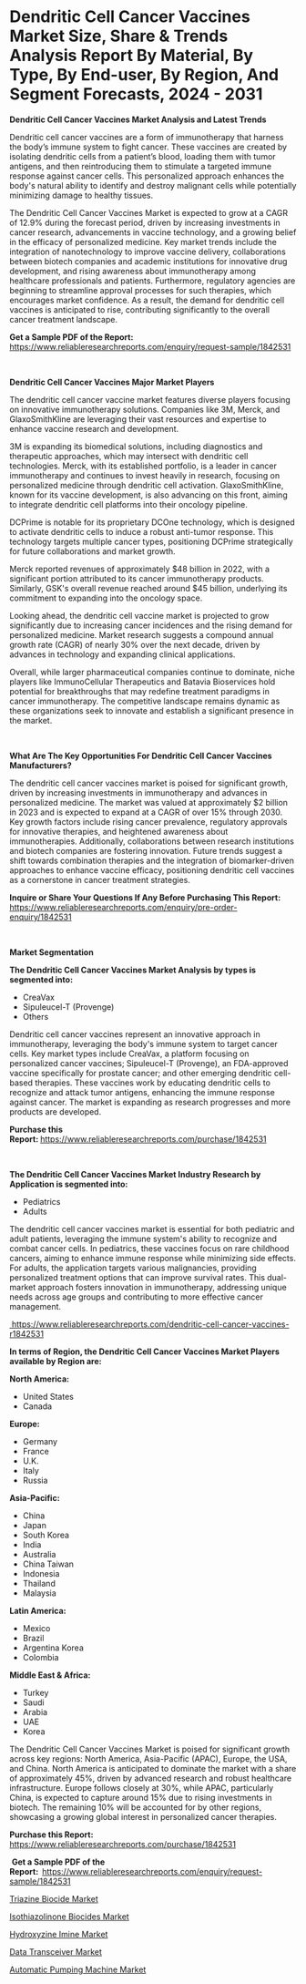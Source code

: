 <p><h1>Dendritic Cell Cancer Vaccines Market Size, Share & Trends Analysis Report By Material, By Type, By End-user, By Region, And Segment Forecasts, 2024 - 2031</h1></p><p><strong>Dendritic Cell Cancer Vaccines Market Analysis and Latest Trends</strong></p>
<p><p>Dendritic cell cancer vaccines are a form of immunotherapy that harness the body’s immune system to fight cancer. These vaccines are created by isolating dendritic cells from a patient’s blood, loading them with tumor antigens, and then reintroducing them to stimulate a targeted immune response against cancer cells. This personalized approach enhances the body's natural ability to identify and destroy malignant cells while potentially minimizing damage to healthy tissues.</p><p>The Dendritic Cell Cancer Vaccines Market is expected to grow at a CAGR of 12.9% during the forecast period, driven by increasing investments in cancer research, advancements in vaccine technology, and a growing belief in the efficacy of personalized medicine. Key market trends include the integration of nanotechnology to improve vaccine delivery, collaborations between biotech companies and academic institutions for innovative drug development, and rising awareness about immunotherapy among healthcare professionals and patients. Furthermore, regulatory agencies are beginning to streamline approval processes for such therapies, which encourages market confidence. As a result, the demand for dendritic cell vaccines is anticipated to rise, contributing significantly to the overall cancer treatment landscape.</p></p>
<p><strong>Get a Sample PDF of the Report:&nbsp;</strong> <a href="https://www.reliableresearchreports.com/enquiry/request-sample/1842531?utm_campaign=120&utm_medium=2&utm_source=Github&utm_content=ia&utm_term=16102024&utm_id=dendritic-cell-cancer-vaccines">https://www.reliableresearchreports.com/enquiry/request-sample/1842531</a></p>
<p>&nbsp;</p>
<p><strong>Dendritic Cell Cancer Vaccines Major Market Players</strong></p>
<p><p>The dendritic cell cancer vaccine market features diverse players focusing on innovative immunotherapy solutions. Companies like 3M, Merck, and GlaxoSmithKline are leveraging their vast resources and expertise to enhance vaccine research and development. </p><p>3M is expanding its biomedical solutions, including diagnostics and therapeutic approaches, which may intersect with dendritic cell technologies. Merck, with its established portfolio, is a leader in cancer immunotherapy and continues to invest heavily in research, focusing on personalized medicine through dendritic cell activation. GlaxoSmithKline, known for its vaccine development, is also advancing on this front, aiming to integrate dendritic cell platforms into their oncology pipeline.</p><p>DCPrime is notable for its proprietary DCOne technology, which is designed to activate dendritic cells to induce a robust anti-tumor response. This technology targets multiple cancer types, positioning DCPrime strategically for future collaborations and market growth.</p><p>Merck reported revenues of approximately $48 billion in 2022, with a significant portion attributed to its cancer immunotherapy products. Similarly, GSK's overall revenue reached around $45 billion, underlying its commitment to expanding into the oncology space.</p><p>Looking ahead, the dendritic cell vaccine market is projected to grow significantly due to increasing cancer incidences and the rising demand for personalized medicine. Market research suggests a compound annual growth rate (CAGR) of nearly 30% over the next decade, driven by advances in technology and expanding clinical applications.</p><p>Overall, while larger pharmaceutical companies continue to dominate, niche players like ImmunoCellular Therapeutics and Batavia Bioservices hold potential for breakthroughs that may redefine treatment paradigms in cancer immunotherapy. The competitive landscape remains dynamic as these organizations seek to innovate and establish a significant presence in the market.</p></p>
<p>&nbsp;</p>
<p><strong>What Are The Key Opportunities For Dendritic Cell Cancer Vaccines Manufacturers?</strong></p>
<p><p>The dendritic cell cancer vaccines market is poised for significant growth, driven by increasing investments in immunotherapy and advances in personalized medicine. The market was valued at approximately $2 billion in 2023 and is expected to expand at a CAGR of over 15% through 2030. Key growth factors include rising cancer prevalence, regulatory approvals for innovative therapies, and heightened awareness about immunotherapies. Additionally, collaborations between research institutions and biotech companies are fostering innovation. Future trends suggest a shift towards combination therapies and the integration of biomarker-driven approaches to enhance vaccine efficacy, positioning dendritic cell vaccines as a cornerstone in cancer treatment strategies.</p></p>
<p><strong>Inquire or Share Your Questions If Any Before Purchasing This Report:</strong> <a href="https://www.reliableresearchreports.com/enquiry/pre-order-enquiry/1842531?utm_campaign=120&utm_medium=2&utm_source=Github&utm_content=ia&utm_term=16102024&utm_id=dendritic-cell-cancer-vaccines">https://www.reliableresearchreports.com/enquiry/pre-order-enquiry/1842531</a></p>
<p>&nbsp;</p>
<p><strong>Market Segmentation</strong></p>
<p><strong>The Dendritic Cell Cancer Vaccines Market Analysis by types is segmented into:</strong></p>
<p><ul><li>CreaVax</li><li>Sipuleucel-T (Provenge)</li><li>Others</li></ul></p>
<p><p>Dendritic cell cancer vaccines represent an innovative approach in immunotherapy, leveraging the body's immune system to target cancer cells. Key market types include CreaVax, a platform focusing on personalized cancer vaccines; Sipuleucel-T (Provenge), an FDA-approved vaccine specifically for prostate cancer; and other emerging dendritic cell-based therapies. These vaccines work by educating dendritic cells to recognize and attack tumor antigens, enhancing the immune response against cancer. The market is expanding as research progresses and more products are developed.</p></p>
<p><strong>Purchase this Report:&nbsp;</strong><a href="https://www.reliableresearchreports.com/purchase/1842531?utm_campaign=120&utm_medium=2&utm_source=Github&utm_content=ia&utm_term=16102024&utm_id=dendritic-cell-cancer-vaccines">https://www.reliableresearchreports.com/purchase/1842531</a></p>
<p>&nbsp;</p>
<p><strong>The Dendritic Cell Cancer Vaccines Market Industry Research by Application is segmented into:</strong></p>
<p><ul><li>Pediatrics</li><li>Adults</li></ul></p>
<p><p>The dendritic cell cancer vaccines market is essential for both pediatric and adult patients, leveraging the immune system's ability to recognize and combat cancer cells. In pediatrics, these vaccines focus on rare childhood cancers, aiming to enhance immune response while minimizing side effects. For adults, the application targets various malignancies, providing personalized treatment options that can improve survival rates. This dual-market approach fosters innovation in immunotherapy, addressing unique needs across age groups and contributing to more effective cancer management.</p></p>
<p><a href="https://www.reliableresearchreports.com/dendritic-cell-cancer-vaccines-r1842531?utm_campaign=120&utm_medium=2&utm_source=Github&utm_content=ia&utm_term=16102024&utm_id=dendritic-cell-cancer-vaccines">&nbsp;https://www.reliableresearchreports.com/dendritic-cell-cancer-vaccines-r1842531</a></p>
<p><strong>In terms of Region, the Dendritic Cell Cancer Vaccines Market Players available by Region are:</strong></p>
<p>
    <p> <strong> North America: </strong>
        <ul>
            <li>United States</li>
            <li>Canada</li>
        </ul>
        </p> 
    <p> <strong> Europe: </strong>
        <ul>
            <li>Germany</li>
            <li>France</li>
            <li>U.K.</li>
            <li>Italy</li>
            <li>Russia</li>
        </ul>
        </p> 
    <p> <strong> Asia-Pacific: </strong>
        <ul>
            <li>China</li>
            <li>Japan</li>
            <li>South Korea</li>
            <li>India</li>
            <li>Australia</li>
            <li>China Taiwan</li>
            <li>Indonesia</li>
            <li>Thailand</li>
            <li>Malaysia</li>
        </ul>
        </p> 
    <p> <strong> Latin America: </strong>
        <ul>
            <li>Mexico</li>
            <li>Brazil</li>
            <li>Argentina Korea</li>
            <li>Colombia</li>
        </ul>
        </p> 
    <p> <strong> Middle East & Africa: </strong>
        <ul>
            <li>Turkey</li>
            <li>Saudi</li>
            <li>Arabia</li>
            <li>UAE</li>
            <li>Korea</li>
        </ul>
    </p>
    </p>
<p><p>The Dendritic Cell Cancer Vaccines Market is poised for significant growth across key regions: North America, Asia-Pacific (APAC), Europe, the USA, and China. North America is anticipated to dominate the market with a share of approximately 45%, driven by advanced research and robust healthcare infrastructure. Europe follows closely at 30%, while APAC, particularly China, is expected to capture around 15% due to rising investments in biotech. The remaining 10% will be accounted for by other regions, showcasing a growing global interest in personalized cancer therapies.</p></p>
<p><strong>Purchase this Report: </strong><a href="https://www.reliableresearchreports.com/purchase/1842531?utm_campaign=120&utm_medium=2&utm_source=Github&utm_content=ia&utm_term=16102024&utm_id=dendritic-cell-cancer-vaccines">https://www.reliableresearchreports.com/purchase/1842531</a></p>
<p>&nbsp;<strong>Get a Sample PDF of the Report:&nbsp;&nbsp;</strong><a href="https://www.reliableresearchreports.com/enquiry/request-sample/1842531?utm_campaign=120&utm_medium=2&utm_source=Github&utm_content=ia&utm_term=16102024&utm_id=dendritic-cell-cancer-vaccines">https://www.reliableresearchreports.com/enquiry/request-sample/1842531</a></p>
<p><strong></strong></p>
<p><p><a href="https://www.linkedin.com/pulse/triazine-biocide-market-trends-detailed-study-its-segmentation-llppc?utm_campaign=120&utm_medium=2&utm_source=Github&utm_content=ia&utm_term=16102024&utm_id=dendritic-cell-cancer-vaccines">Triazine Biocide Market</a></p><p><a href="https://www.linkedin.com/pulse/isothiazolinone-biocides-market-forecast-global-trends-analysis-zv2hc?utm_campaign=120&utm_medium=2&utm_source=Github&utm_content=ia&utm_term=16102024&utm_id=dendritic-cell-cancer-vaccines">Isothiazolinone Biocides Market</a></p><p><a href="https://github.com/DianaWilson796/Market-Research-Report-List-1/blob/main/hydroxyzine-imine-market.md?utm_campaign=120&utm_medium=2&utm_source=Github&utm_content=ia&utm_term=16102024&utm_id=dendritic-cell-cancer-vaccines">Hydroxyzine Imine Market</a></p><p><a href="https://issuu.com/reportprime-2/docs/data-transceiver-market-size-2030.p_0b011aa9458211?utm_campaign=120&utm_medium=2&utm_source=Github&utm_content=ia&utm_term=16102024&utm_id=dendritic-cell-cancer-vaccines">Data Transceiver Market</a></p><p><a href="https://issuu.com/reportprime-2/docs/automatic-pumping-machine-market-si_c274a219d43768?utm_campaign=120&utm_medium=2&utm_source=Github&utm_content=ia&utm_term=16102024&utm_id=dendritic-cell-cancer-vaccines">Automatic Pumping Machine Market</a></p></p>